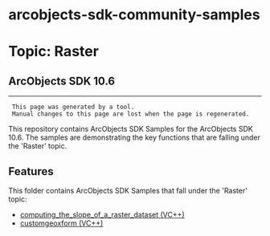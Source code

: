 # arcobjects-sdk-community-samples 
# Topic: Raster
## ArcObjects SDK 10.6  

----------
     This page was generated by a tool.
     Manual changes to this page are lost when the page is regenerated.

This repository contains ArcObjects SDK Samples for the ArcObjects SDK 10.6.  The samples are demonstrating the key functions that are falling under the 'Raster' topic.  


## Features

This folder contains ArcObjects SDK Samples that fall under the 'Raster' topic:

* [computing_the_slope_of_a_raster_dataset (VC++)](../../../../tree/master/Vcpp/Raster/computing_the_slope_of_a_raster_dataset)  
* [customgeoxform (VC++)](../../../../tree/master/Vcpp/Raster/customgeoxform)  



